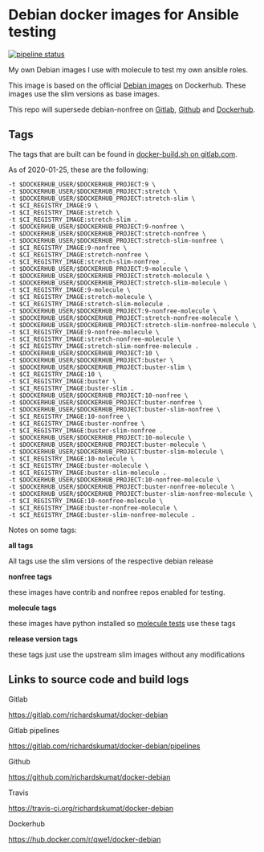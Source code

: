 # Debian docker images for Ansible testing

[![pipeline status](https://gitlab.com/richardskumat/docker-debian/badges/master/pipeline.svg)](https://gitlab.com/richardskumat/docker-debian/commits/master)

My own Debian images I use with molecule to test my
own ansible roles.

This image is based on the official [Debian images](https://hub.docker.com/_/debian)
on Dockerhub. These images use the slim versions as base images.

This repo will supersede debian-nonfree on [Gitlab](https://gitlab.com/richardskumat/debian-nonfree),
[Github](https://github.com/richardskumat/debian-nonfree) and [Dockerhub](https://hub.docker.com/r/qwe1/debian-nonfree).

## Tags

The tags that are built can be found in [docker-build.sh on gitlab.com](https://gitlab.com/richardskumat/docker-debian/blob/master/docker-build.sh).

As of 2020-01-25, these are the following:

```none
-t $DOCKERHUB_USER/$DOCKERHUB_PROJECT:9 \
-t $DOCKERHUB_USER/$DOCKERHUB_PROJECT:stretch \
-t $DOCKERHUB_USER/$DOCKERHUB_PROJECT:stretch-slim \
-t $CI_REGISTRY_IMAGE:9 \
-t $CI_REGISTRY_IMAGE:stretch \
-t $CI_REGISTRY_IMAGE:stretch-slim .
-t $DOCKERHUB_USER/$DOCKERHUB_PROJECT:9-nonfree \
-t $DOCKERHUB_USER/$DOCKERHUB_PROJECT:stretch-nonfree \
-t $DOCKERHUB_USER/$DOCKERHUB_PROJECT:stretch-slim-nonfree \
-t $CI_REGISTRY_IMAGE:9-nonfree \
-t $CI_REGISTRY_IMAGE:stretch-nonfree \
-t $CI_REGISTRY_IMAGE:stretch-slim-nonfree .
-t $DOCKERHUB_USER/$DOCKERHUB_PROJECT:9-molecule \
-t $DOCKERHUB_USER/$DOCKERHUB_PROJECT:stretch-molecule \
-t $DOCKERHUB_USER/$DOCKERHUB_PROJECT:stretch-slim-molecule \
-t $CI_REGISTRY_IMAGE:9-molecule \
-t $CI_REGISTRY_IMAGE:stretch-molecule \
-t $CI_REGISTRY_IMAGE:stretch-slim-molecule .
-t $DOCKERHUB_USER/$DOCKERHUB_PROJECT:9-nonfree-molecule \
-t $DOCKERHUB_USER/$DOCKERHUB_PROJECT:stretch-nonfree-molecule \
-t $DOCKERHUB_USER/$DOCKERHUB_PROJECT:stretch-slim-nonfree-molecule \
-t $CI_REGISTRY_IMAGE:9-nonfree-molecule \
-t $CI_REGISTRY_IMAGE:stretch-nonfree-molecule \
-t $CI_REGISTRY_IMAGE:stretch-slim-nonfree-molecule .
-t $DOCKERHUB_USER/$DOCKERHUB_PROJECT:10 \
-t $DOCKERHUB_USER/$DOCKERHUB_PROJECT:buster \
-t $DOCKERHUB_USER/$DOCKERHUB_PROJECT:buster-slim \
-t $CI_REGISTRY_IMAGE:10 \
-t $CI_REGISTRY_IMAGE:buster \
-t $CI_REGISTRY_IMAGE:buster-slim .
-t $DOCKERHUB_USER/$DOCKERHUB_PROJECT:10-nonfree \
-t $DOCKERHUB_USER/$DOCKERHUB_PROJECT:buster-nonfree \
-t $DOCKERHUB_USER/$DOCKERHUB_PROJECT:buster-slim-nonfree \
-t $CI_REGISTRY_IMAGE:10-nonfree \
-t $CI_REGISTRY_IMAGE:buster-nonfree \
-t $CI_REGISTRY_IMAGE:buster-slim-nonfree .
-t $DOCKERHUB_USER/$DOCKERHUB_PROJECT:10-molecule \
-t $DOCKERHUB_USER/$DOCKERHUB_PROJECT:buster-molecule \
-t $DOCKERHUB_USER/$DOCKERHUB_PROJECT:buster-slim-molecule \
-t $CI_REGISTRY_IMAGE:10-molecule \
-t $CI_REGISTRY_IMAGE:buster-molecule \
-t $CI_REGISTRY_IMAGE:buster-slim-molecule .
-t $DOCKERHUB_USER/$DOCKERHUB_PROJECT:10-nonfree-molecule \
-t $DOCKERHUB_USER/$DOCKERHUB_PROJECT:buster-nonfree-molecule \
-t $DOCKERHUB_USER/$DOCKERHUB_PROJECT:buster-slim-nonfree-molecule \
-t $CI_REGISTRY_IMAGE:10-nonfree-molecule \
-t $CI_REGISTRY_IMAGE:buster-nonfree-molecule \
-t $CI_REGISTRY_IMAGE:buster-slim-nonfree-molecule .
```

Notes on some tags:

**all tags**

All tags use the slim versions of the respective
debian release

**nonfree tags**

these images have contrib and nonfree repos enabled for testing.

**molecule tags**

these images have python installed so [molecule tests](https://github.com/ansible-community/molecule)
use these tags

**release version tags**

these tags just use the upstream slim images without any modifications

## Links to source code and build logs

Gitlab

https://gitlab.com/richardskumat/docker-debian

Gitlab pipelines

https://gitlab.com/richardskumat/docker-debian/pipelines

Github

https://github.com/richardskumat/docker-debian

Travis

https://travis-ci.org/richardskumat/docker-debian

Dockerhub

https://hub.docker.com/r/qwe1/docker-debian